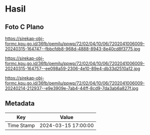 # Hasil

## Foto C Plano

https://sirekap-obj-formc.kpu.go.id/36fb/pemilu/ppwp/72/02/04/10/06/7202041006009-20240315-164747--fbbcfdb8-968d-4888-8943-8e40cd8f3775.jpg

https://sirekap-obj-formc.kpu.go.id/36fb/pemilu/ppwp/72/02/04/10/06/7202041006009-20240315-164757--ee098a59-2306-4e10-89e4-db33d2510a12.jpg

https://sirekap-obj-formc.kpu.go.id/36fb/pemilu/ppwp/72/02/04/10/06/7202041006009-20240214-212937--e9e3909e-7ab4-44ff-8cd9-7da3ab6a827f.jpg


## Metadata

| Key        | Value               |
| ---------- | ------------------- |
| Time Stamp | 2024-03-15 17:00:00 |



